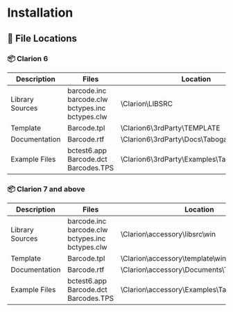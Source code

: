 # Installation

## 📁 File Locations

### 📦 Clarion 6
| Description | Files | Location |
|-------------|-------|----------|
| Library Sources | barcode.inc<br>barcode.clw<br>bctypes.inc<br>bctypes.clw | \Clarion\LIBSRC |
| Template | Barcode.tpl | \Clarion6\3rdParty\TEMPLATE |
| Documentation | Barcode.rtf | \Clarion6\3rdParty\Docs\Taboga\Barcode |
| Example Files | bctest6.app<br>Barcode.dct<br>Barcodes.TPS | \Clarion6\3rdParty\Examples\Taboga\Barcode |

### 📦 Clarion 7 and above
| Description | Files | Location |
|-------------|-------|----------|
| Library Sources | barcode.inc<br>barcode.clw<br>bctypes.inc<br>bctypes.clw | \Clarion\accessory\libsrc\win |
| Template | Barcode.tpl | \Clarion\accessory\template\win |
| Documentation | Barcode.rtf | \Clarion\accessory\Documents\Taboga\Barcode |
| Example Files | bctest6.app<br>Barcode.dct<br>Barcodes.TPS | \Clarion\accessory\Examples\Taboga\Barcode |
